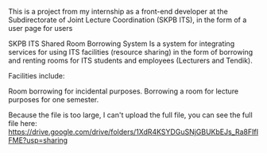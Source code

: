 This is a project from my internship as a front-end developer at the Subdirectorate of Joint Lecture Coordination (SKPB ITS), in the form of a user page for users

SKPB ITS Shared Room Borrowing System Is a system for integrating services for using ITS facilities (resource sharing) in the form of borrowing and renting rooms for ITS students and employees (Lecturers and Tendik).

Facilities include:

Room borrowing for incidental purposes.
Borrowing a room for lecture purposes for one semester.

Because the file is too large, I can't upload the full file, you can see the full file here: https://drive.google.com/drive/folders/1XdR4KSYDGuSNjGBUKbEJs_Ra8FIfIFME?usp=sharing
